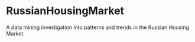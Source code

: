 # RussianHousingMarket
A data mining investigation into patterns and trends in the Russian Housing Market. 
